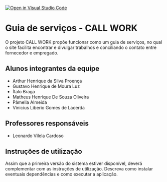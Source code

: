 [![Open in Visual Studio Code](https://classroom.github.com/assets/open-in-vscode-c66648af7eb3fe8bc4f294546bfd86ef473780cde1dea487d3c4ff354943c9ae.svg)](https://classroom.github.com/online_ide?assignment_repo_id=7580867&assignment_repo_type=AssignmentRepo)
# Guia de serviços - CALL WORK
O projeto CALL WORK propõe funcionar como um
guia de serviços, no qual o site facilita encontrar e divulgar
trabalhos e conciliando o contato entre fornecedor e empregado.

## Alunos integrantes da equipe

* Arthur Henrique da Silva Proença
* Gustavo Henrique de Moura Luz
* Ítalo Braga
* Matheus Henrique De Souza Oliveira
* Pâmella Almeida
* Vinicius Liberio Gomes de Lacerda

## Professores responsáveis

* Leonardo Vilela Cardoso

## Instruções de utilização

Assim que a primeira versão do sistema estiver disponível, deverá complementar com as instruções de utilização. Descreva como instalar eventuais dependências e como executar a aplicação.
